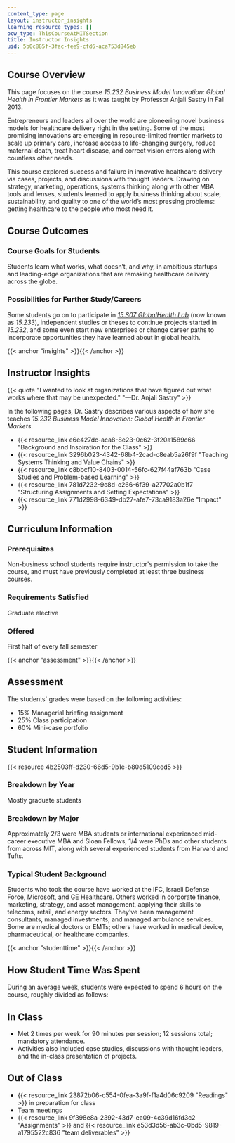 ```yaml
---
content_type: page
layout: instructor_insights
learning_resource_types: []
ocw_type: ThisCourseAtMITSection
title: Instructor Insights
uid: 5b0c885f-3fac-fee9-cfd6-aca753d845eb
---
```


Course Overview
---------------

This page focuses on the course _15.232 Business Model Innovation: Global Health in Frontier Markets_ as it was taught by Professor Anjali Sastry in Fall 2013.

Entrepreneurs and leaders all over the world are pioneering novel business models for healthcare delivery right in the setting. Some of the most promising innovations are emerging in resource-limited frontier markets to scale up primary care, increase access to life-changing surgery, reduce maternal death, treat heart disease, and correct vision errors along with countless other needs.

This course explored success and failure in innovative healthcare delivery via cases, projects, and discussions with thought leaders. Drawing on strategy, marketing, operations, systems thinking along with other MBA tools and lenses, students learned to apply business thinking about scale, sustainability, and quality to one of the world’s most pressing problems: getting healthcare to the people who most need it.

Course Outcomes
---------------

### Course Goals for Students

Students learn what works, what doesn’t, and why, in ambitious startups and leading-edge organizations that are remaking healthcare delivery across the globe.

### Possibilities for Further Study/Careers

Some students go on to participate in [_15.S07 GlobalHealth Lab_](/courses/15-s07-globalhealth-lab-spring-2013/) (now known as _15.233_), independent studies or theses to continue projects started in _15.232_, and some even start new enterprises or change career paths to incorporate opportunities they have learned about in global health.

{{< anchor "insights" >}}{{< /anchor >}}

Instructor Insights
-------------------

{{< quote "I wanted to look at organizations that have figured out what works where that may be unexpected." "—Dr. Anjali Sastry" >}}

In the following pages, Dr. Sastry describes various aspects of how she teaches _15.232 Business Model Innovation: Global Health in Frontier Markets_.

*   {{< resource_link e6e427dc-aca8-8e23-0c62-3f20a1589c66 "Background and Inspiration for the Class" >}}
*   {{< resource_link 3296b023-4342-68b4-2cad-c8eab5a26f9f "Teaching Systems Thinking and Value Chains" >}}
*   {{< resource_link c8bbcf10-8403-0014-56fc-627f44af763b "Case Studies and Problem-based Learning" >}}
*   {{< resource_link 781d7232-9c8d-c266-6f39-a27702a0b1f7 "Structuring Assignments and Setting Expectations" >}}
*   {{< resource_link 771d2998-6349-db27-afe7-73ca9183a26e "Impact" >}}

Curriculum Information
----------------------

### Prerequisites

Non-business school students require instructor's permission to take the course, and must have previously completed at least three business courses.

### Requirements Satisfied

Graduate elective

### Offered

First half of every fall semester

{{< anchor "assessment" >}}{{< /anchor >}}

Assessment
----------

The students' grades were based on the following activities:

- 15% Managerial briefing assignment
- 25% Class participation
- 60% Mini-case portfolio

Student Information
-------------------

{{< resource 4b2503ff-d230-66d5-9b1e-b80d5109ced5 >}}

### Breakdown by Year

Mostly graduate students

### Breakdown by Major

Approximately 2/3 were MBA students or international experienced mid-career executive MBA and Sloan Fellows, 1/4 were PhDs and other students from across MIT, along with several experienced students from Harvard and Tufts.

### Typical Student Background

Students who took the course have worked at the IFC, Israeli Defense Force, Microsoft, and GE Healthcare. Others worked in corporate finance, marketing, strategy, and asset management, applying their skills to telecoms, retail, and energy sectors. They’ve been management consultants, managed investments, and managed ambulance services. Some are medical doctors or EMTs; others have worked in medical device, pharmaceutical, or healthcare companies.

{{< anchor "studenttime" >}}{{< /anchor >}}

How Student Time Was Spent
--------------------------

During an average week, students were expected to spend 6 hours on the course, roughly divided as follows:

In Class
--------

*   Met 2 times per week for 90 minutes per session; 12 sessions total; mandatory attendance.
*   Activities also included case studies, discussions with thought leaders, and the in-class presentation of projects.

Out of Class
------------

*   {{< resource_link 23872b06-c554-0fea-3a9f-f1a4d06c9209 "Readings" >}} in preparation for class
*   Team meetings
*   {{< resource_link 9f398e8a-2392-43d7-ea09-4c39d16fd3c2 "Assignments" >}} and {{< resource_link e53d3d56-ab3c-0bd5-9819-a1795522c836 "team deliverables" >}}